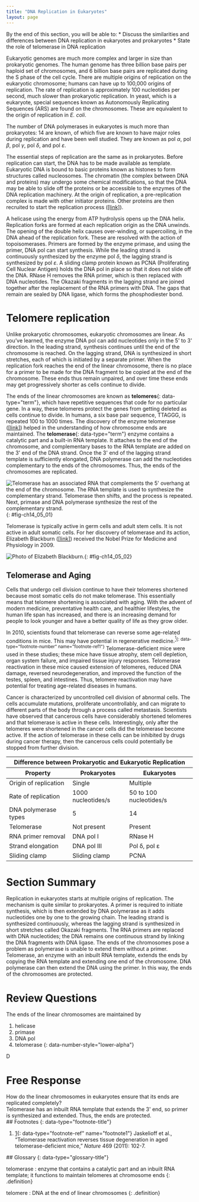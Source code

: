```yaml
---
title: "DNA Replication in Eukaryotes"
layout: page
---
```



<div data-type="abstract" markdown="1">
By the end of this section, you will be able to:
* Discuss the similarities and differences between DNA replication in eukaryotes and prokaryotes
* State the role of telomerase in DNA replication

</div>

Eukaryotic genomes are much more complex and larger in size than prokaryotic genomes. The human genome has three billion base pairs per haploid set of chromosomes, and 6 billion base pairs are replicated during the S phase of the cell cycle. There are multiple origins of replication on the eukaryotic chromosome; humans can have up to 100,000 origins of replication. The rate of replication is approximately 100 nucleotides per second, much slower than prokaryotic replication. In yeast, which is a eukaryote, special sequences known as Autonomously Replicating Sequences (ARS) are found on the chromosomes. These are equivalent to the origin of replication in *E. coli*.

The number of DNA polymerases in eukaryotes is much more than prokaryotes: 14 are known, of which five are known to have major roles during replication and have been well studied. They are known as pol *α*, pol *β*, pol *γ*, pol *δ*, and pol *ε*.

The essential steps of replication are the same as in prokaryotes. Before replication can start, the DNA has to be made available as template. Eukaryotic DNA is bound to basic proteins known as histones to form structures called nucleosomes. The chromatin (the complex between DNA and proteins) may undergo some chemical modifications, so that the DNA may be able to slide off the proteins or be accessible to the enzymes of the DNA replication machinery. At the origin of replication, a pre-replication complex is made with other initiator proteins. Other proteins are then recruited to start the replication process ([\[link\]](#tab-ch14_05_01)).

A helicase using the energy from ATP hydrolysis opens up the DNA helix. Replication forks are formed at each replication origin as the DNA unwinds. The opening of the double helix causes over-winding, or supercoiling, in the DNA ahead of the replication fork. These are resolved with the action of topoisomerases. Primers are formed by the enzyme primase, and using the primer, DNA pol can start synthesis. While the leading strand is continuously synthesized by the enzyme pol *δ*, the lagging strand is synthesized by pol *ε*. A sliding clamp protein known as PCNA (Proliferating Cell Nuclear Antigen) holds the DNA pol in place so that it does not slide off the DNA. RNase H removes the RNA primer, which is then replaced with DNA nucleotides. The Okazaki fragments in the lagging strand are joined together after the replacement of the RNA primers with DNA. The gaps that remain are sealed by DNA ligase, which forms the phosphodiester bond.

# Telomere replication

Unlike prokaryotic chromosomes, eukaryotic chromosomes are linear. As you’ve learned, the enzyme DNA pol can add nucleotides only in the 5\' to 3\' direction. In the leading strand, synthesis continues until the end of the chromosome is reached. On the lagging strand, DNA is synthesized in short stretches, each of which is initiated by a separate primer. When the replication fork reaches the end of the linear chromosome, there is no place for a primer to be made for the DNA fragment to be copied at the end of the chromosome. These ends thus remain unpaired, and over time these ends may get progressively shorter as cells continue to divide.

The ends of the linear chromosomes are known as **telomeres**{: data-type="term"}, which have repetitive sequences that code for no particular gene. In a way, these telomeres protect the genes from getting deleted as cells continue to divide. In humans, a six base pair sequence, TTAGGG, is repeated 100 to 1000 times. The discovery of the enzyme telomerase ([\[link\]](#fig-ch14_05_02)) helped in the understanding of how chromosome ends are maintained. The **telomerase**{: data-type="term"} enzyme contains a catalytic part and a built-in RNA template. It attaches to the end of the chromosome, and complementary bases to the RNA template are added on the 3\' end of the DNA strand. Once the 3\' end of the lagging strand template is sufficiently elongated, DNA polymerase can add the nucleotides complementary to the ends of the chromosomes. Thus, the ends of the chromosomes are replicated.

 ![Telomerase has an associated RNA that complements the 5\' overhang at the end of the chromosome. The RNA template is used to synthesize the complementary strand. Telomerase then shifts, and the process is repeated. Next, primase and DNA polymerase synthesize the rest of the complementary strand.](../resources/Figure_14_05_01.jpg "The ends of linear chromosomes are maintained by the action of the telomerase enzyme."){: #fig-ch14_05_01}

Telomerase is typically active in germ cells and adult stem cells. It is not active in adult somatic cells. For her discovery of telomerase and its action, Elizabeth Blackburn ([\[link\]](#fig-ch14_05_02)) received the Nobel Prize for Medicine and Physiology in 2009.

 ![Photo of Elizabeth Blackburn.](../resources/Figure_14_05_02.jpg "Elizabeth Blackburn, 2009 Nobel Laureate, is the scientist who discovered how telomerase works. (credit: US Embassy Sweden)"){: #fig-ch14_05_02}

## Telomerase and Aging

Cells that undergo cell division continue to have their telomeres shortened because most somatic cells do not make telomerase. This essentially means that telomere shortening is associated with aging. With the advent of modern medicine, preventative health care, and healthier lifestyles, the human life span has increased, and there is an increasing demand for people to look younger and have a better quality of life as they grow older.

In 2010, scientists found that telomerase can reverse some age-related conditions in mice. This may have potential in regenerative medicine.<sup>[<sup>1</sup>](#footnote1){: data-type="footnote-number" name="footnote-ref1"}</sup> Telomerase-deficient mice were used in these studies; these mice have tissue atrophy, stem cell depletion, organ system failure, and impaired tissue injury responses. Telomerase reactivation in these mice caused extension of telomeres, reduced DNA damage, reversed neurodegeneration, and improved the function of the testes, spleen, and intestines. Thus, telomere reactivation may have potential for treating age-related diseases in humans.

Cancer is characterized by uncontrolled cell division of abnormal cells. The cells accumulate mutations, proliferate uncontrollably, and can migrate to different parts of the body through a process called metastasis. Scientists have observed that cancerous cells have considerably shortened telomeres and that telomerase is active in these cells. Interestingly, only after the telomeres were shortened in the cancer cells did the telomerase become active. If the action of telomerase in these cells can be inhibited by drugs during cancer therapy, then the cancerous cells could potentially be stopped from further division.

<table id="tab-ch14_05_01" class="  " summary=""><thead>
<tr><th colspan="3" data-align="left">Difference between Prokaryotic and Eukaryotic Replication</th></tr>
<tr><th>Property</th><th>Prokaryotes</th><th>Eukaryotes</th></tr>
</thead><tbody>
<tr><td>Origin of replication</td><td>Single</td><td>Multiple</td></tr>
<tr><td>Rate of replication</td><td>1000 nucleotides/s</td><td>50 to 100 nucleotides/s</td></tr>
<tr><td>DNA polymerase types</td><td>5</td><td>14</td></tr>
<tr><td>Telomerase</td><td>Not present</td><td>Present</td></tr>
<tr><td>RNA primer removal</td><td>DNA pol I</td><td>RNase H</td></tr>
<tr><td>Strand elongation</td><td>DNA pol III</td><td>Pol δ, pol ε</td></tr>
<tr><td>Sliding clamp</td><td>Sliding clamp</td><td>PCNA</td></tr>
</tbody></table>

# Section Summary

Replication in eukaryotes starts at multiple origins of replication. The mechanism is quite similar to prokaryotes. A primer is required to initiate synthesis, which is then extended by DNA polymerase as it adds nucleotides one by one to the growing chain. The leading strand is synthesized continuously, whereas the lagging strand is synthesized in short stretches called Okazaki fragments. The RNA primers are replaced with DNA nucleotides; the DNA remains one continuous strand by linking the DNA fragments with DNA ligase. The ends of the chromosomes pose a problem as polymerase is unable to extend them without a primer. Telomerase, an enzyme with an inbuilt RNA template, extends the ends by copying the RNA template and extending one end of the chromosome. DNA polymerase can then extend the DNA using the primer. In this way, the ends of the chromosomes are protected.

# Review Questions

<div data-type="exercise" class="exercise">
<div data-type="problem" class="problem" markdown="1">
The ends of the linear chromosomes are maintained by

1.  helicase
2.  primase
3.  DNA pol
4.  telomerase
{: data-number-style="lower-alpha"}

</div>
<div data-type="solution" class="solution" markdown="1">
D

</div>
</div>

# Free Response

<div data-type="exercise" class="exercise">
<div data-type="problem" class="problem" markdown="1">
How do the linear chromosomes in eukaryotes ensure that its ends are replicated completely?

</div>
<div data-type="solution" class="solution" markdown="1">
Telomerase has an inbuilt RNA template that extends the 3' end, so primer is synthesized and extended. Thus, the ends are protected.

</div>
</div>

<div data-type="footnote-refs" markdown="1">
## Footnotes
{: data-type="footnote-title"}

1.  [1](#footnote-ref1){: data-type="footnote-ref" name="footnote1"} Jaskelioff et al., “Telomerase reactivation reverses tissue degeneration in aged telomerase-deficient mice,” *Nature* 469 (2011): 102-7.

</div>

<div data-type="glossary" markdown="1">
## Glossary
{: data-type="glossary-title"}

telomerase
: enzyme that contains a catalytic part and an inbuilt RNA template; it functions to maintain telomeres at chromosome ends
{: .definition}

telomere
: DNA at the end of linear chromosomes
{: .definition}

</div>

